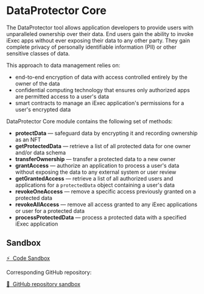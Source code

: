 # DataProtector Core

The DataProtector tool allows application developers to provide users with
unparalleled ownership over their data. End users gain the ability to invoke
iExec apps without ever exposing their data to any other party. They gain
complete privacy of personally identifiable information (PII) or other sensitive
classes of data.

This approach to data management relies on:

- end-to-end encryption of data with access controlled entirely by the owner of
  the data
- confidential computing technology that ensures only authorized apps are
  permitted access to a user's data
- smart contracts to manage an iExec application's permissions for a user's
  encrypted data

DataProtector Core module contains the following set of methods:

- **protectData** — safeguard data by encrypting it and recording ownership as
  an NFT
- **getProtectedData** — retrieve a list of all protected data for one owner
  and/or data schema
- **transferOwnership** — transfer a protected data to a new owner
- **grantAccess** — authorize an application to process a user's data without
  exposing the data to any external system or user review
- **getGrantedAccess** — retrieve a list of all authorized users and
  applications for a `protectedData` object containing a user's data
- **revokeOneAccess** — remove a specific access previously granted on a
  protected data
- **revokeAllAccess** — remove all access granted to any iExec applications or
  user for a protected data
- **processProtectedData** — process a protected data with a specified iExec
  application

## Sandbox

<a href="https://codesandbox.io/p/github/iExecBlockchainComputing/dataprotector-sandbox/main?file=%2Fsrc%2Fmain.tsx%3A18%2C7&preventWorkspaceRedirect=true" target="_blank" rel="noreferrer" class="link-as-block">
  ⚡ &nbsp;Code Sandbox
</a>

Corresponding GitHub repository:

<a href="https://github.com/iExecBlockchainComputing/dataprotector-sandbox" target="_blank" rel="noreferrer" class="link-as-block">
  🔎 &nbsp;GitHub repository sandbox
</a>
